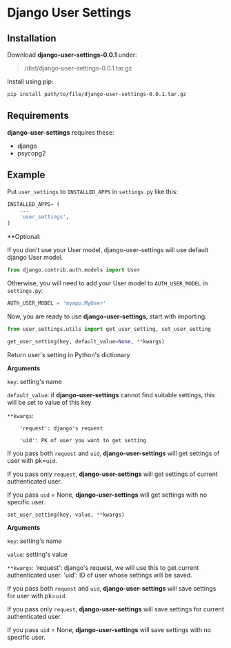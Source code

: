 # Django User Settings

## Installation
Download **django-user-settings-0.0.1** under:
> /dist/django-user-settings-0.0.1.tar.gz

Install using pip:

```bash
pip install path/to/file/django-user-settings-0.0.1.tar.gz
```

## Requirements

**django-user-settings** requires these:
- django
- psycopg2

## Example

Put `user_settings` to `INSTALLED_APPS` in `settings.py` like this:

```python
INSTALLED_APPS= (
    ...
    'user_settings',
)
```

**Optional:

If you don't use your User model, django-user-settings will use default django User model.

```python
from django.contrib.auth.models import User
```

Otherwise, you will need to add your User model to `AUTH_USER_MODEL` in `settings.py`:

```python
AUTH_USER_MODEL = 'myapp.MyUser'
```

Now, you are ready to use **django-user-settings**, start with importing:

```python
from user_settings.utils import get_user_setting, set_user_setting
```

```python
get_user_setting(key, default_value=None, **kwargs)
```
Return user's setting in Python's dictionary

**Arguments**

`key`: setting's name

`default_value`: if **django-user-settings** cannot find suitable settings, this will be set to value of this key

`**kwargs`:
```
    'request': django's request

    'uid': PK of user you want to get setting
```
If you pass both `request` and `uid`, **django-user-settings** will get settings of user with pk=`uid`.

If you pass only `request`, **django-user-settings** will get settings of current authenticated user.

If you pass `uid` = None, **django-user-settings** will get settings with no specific user.

```python
set_user_setting(key, value, **kwargs)
```

**Arguments**

`key`: setting's name

`value`: setting's value

`**kwargs`:
    'request': django's request, we will use this to get current authenticated user.
    'uid': ID of user whose settings will be saved.


If you pass both `request` and `uid`, **django-user-settings** will save settings for user with pk=`uid`.

If you pass only `request`, **django-user-settings** will save settings for current authenticated user.

If you pass `uid` = None, **django-user-settings** will save settings with no specific user.
